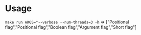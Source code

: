 # Usage

`make run ARGS="--verbose --num-threads=3 -h`
=> ["Positional flag","Positional flag","Boolean flag","Argument flag","Short flag"]
